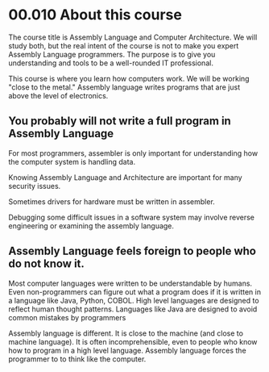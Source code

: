 # 00.010 About this course

The course title is Assembly Language and Computer Architecture.  We will study both, but the real intent of the course is not to make you expert Assembly Language programmers.  The purpose is to give you understanding and tools to be a well-rounded IT professional.

This course is where you learn how computers work.  We will be working "close to the metal."  Assembly language writes programs that are just above the level of electronics.

## You probably will not write a full program in Assembly Language

For most programmers, assembler is only important for understanding how the computer system is handling data.

Knowing Assembly Language and Architecture are important for many security issues.

Sometimes drivers for hardware must be written in assembler.

Debugging some difficult issues in a software system may involve reverse engineering or examining the assembly language.

## Assembly Language feels foreign to people who do not know it.

Most computer languages were written to be understandable by humans.  Even non-programmers can figure out what a program does if it is written in a language like Java, Python, COBOL.  High level languages are designed to
reflect human thought patterns.  Languages like Java are designed to avoid common mistakes by programmers

Assembly language is different.  It is close to the machine (and close to machine language).  It is often incomprehensible, even to people who know how to program in a high level language.  Assembly language forces the programmer to to think like the computer.